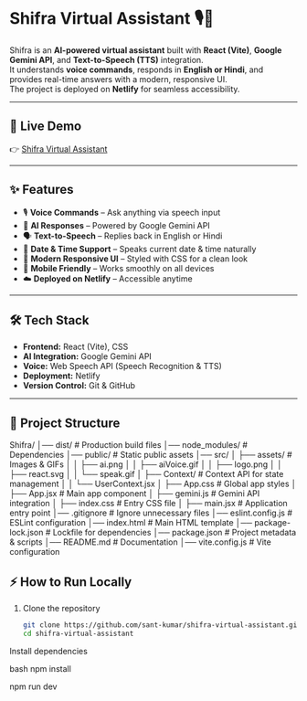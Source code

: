 # Shifra Virtual Assistant 🎙️🤖

Shifra is an **AI-powered virtual assistant** built with **React (Vite)**, **Google Gemini API**, and **Text-to-Speech (TTS)** integration.  
It understands **voice commands**, responds in **English or Hindi**, and provides real-time answers with a modern, responsive UI.  
The project is deployed on **Netlify** for seamless accessibility.

---

## 🚀 Live Demo
👉 [Shifra Virtual Assistant](https://santvirtualassistant.netlify.app/)

---

## ✨ Features
- 🎙️ **Voice Commands** – Ask anything via speech input  
- 🧠 **AI Responses** – Powered by Google Gemini API  
- 🗣️ **Text-to-Speech** – Replies back in English or Hindi  
- 📅 **Date & Time Support** – Speaks current date & time naturally  
- 🎨 **Modern Responsive UI** – Styled with CSS for a clean look  
- 📱 **Mobile Friendly** – Works smoothly on all devices  
- ☁️ **Deployed on Netlify** – Accessible anytime  

---

## 🛠️ Tech Stack
- **Frontend:** React (Vite), CSS  
- **AI Integration:** Google Gemini API  
- **Voice:** Web Speech API (Speech Recognition & TTS)  
- **Deployment:** Netlify  
- **Version Control:** Git & GitHub  

---

## 📂 Project Structure
Shifra/
│── dist/ # Production build files
│── node_modules/ # Dependencies
│── public/ # Static public assets
│── src/
│ ├── assets/ # Images & GIFs
│ │ ├── ai.png
│ │ ├── aiVoice.gif
│ │ ├── logo.png
│ │ ├── react.svg
│ │ └── speak.gif
│ ├── Context/ # Context API for state management
│ │ └── UserContext.jsx
│ ├── App.css # Global app styles
│ ├── App.jsx # Main app component
│ ├── gemini.js # Gemini API integration
│ ├── index.css # Entry CSS file
│ ├── main.jsx # Application entry point
│── .gitignore # Ignore unnecessary files
│── eslint.config.js # ESLint configuration
│── index.html # Main HTML template
│── package-lock.json # Lockfile for dependencies
│── package.json # Project metadata & scripts
│── README.md # Documentation
│── vite.config.js # Vite configuration



## ⚡ How to Run Locally
1. Clone the repository  
   ```bash
   git clone https://github.com/sant-kumar/shifra-virtual-assistant.git
   cd shifra-virtual-assistant
Install dependencies

bash
npm install

npm run dev